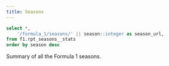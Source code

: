 ```yaml
---
title: Seasons
---
```


```sql seasons
select *,
    '/formula_1/seasons/' || season::integer as season_url,
from f1.rpt_seasons__stats
order by season desc
```

Summary of all the Formula 1 seasons. 

<DataTable data={seasons} search=true link=season_url rows=15>
	<Column id=season_url contentType=link linkLabel=season fmt=id title="Season" align=left />
	<Column id=season_start_date title="Start"/>
	<Column id=season_end_date title="End" />
	<Column id=race_count title="Races" align=left/>
	<Column id=driver_world_champion title="Driver" colGroup="World Champions"/>
	<Column id=constructor_world_champion title="Constructor" colGroup="World Champions"/>
</DataTable>